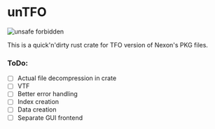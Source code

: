 # unTFO
![unsafe forbidden](https://img.shields.io/badge/unsafe-forbidden-success.svg)

This is a quick'n'dirty rust crate for TFO version of Nexon's PKG files.

### ToDo:

 - [ ] Actual file decompression in crate
 - [ ] VTF
 - [ ] Better error handling
 - [ ] Index creation
 - [ ] Data creation
 - [ ] Separate GUI frontend